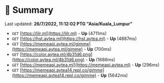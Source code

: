 # 📖 Summary
Last updated: **26/7/2022, 11:12:02 PTG "Asia/Kuala_Lumpur"**

- `GET` [https://lilr.ml](https://lilr.ml) - **Up** (4711ms)
- `GET` [https://hst.aytea.ml](https://hst.aytea.ml) - **Up** (4887ms)
- `GET` [https://memeapi.aytea.ml/gimme](https://memeapi.aytea.ml/gimme) - **Up** (700ms)
- `GET` [https://color.aytea.ml/4b31d6.png](https://color.aytea.ml/4b31d6.png) - **Up** (1686ms)
- `GET` [https://memeapi.aytea.ml](https://memeapi.aytea.ml) - **Up** (296ms)
- `GET` [https://memeapi.aytea14.repl.co/gimme](https://memeapi.aytea14.repl.co/gimme) - **Up** (5642ms)
